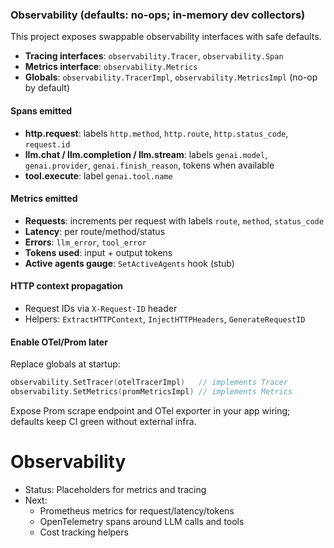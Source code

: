 ### Observability (defaults: no-ops; in-memory dev collectors)

This project exposes swappable observability interfaces with safe defaults.

- **Tracing interfaces**: `observability.Tracer`, `observability.Span`
- **Metrics interface**: `observability.Metrics`
- **Globals**: `observability.TracerImpl`, `observability.MetricsImpl` (no-op by default)

#### Spans emitted
- **http.request**: labels `http.method`, `http.route`, `http.status_code`, `request.id`
- **llm.chat / llm.completion / llm.stream**: labels `genai.model`, `genai.provider`, `genai.finish_reason`, tokens when available
- **tool.execute**: label `genai.tool.name`

#### Metrics emitted
- **Requests**: increments per request with labels `route`, `method`, `status_code`
- **Latency**: per route/method/status
- **Errors**: `llm_error`, `tool_error`
- **Tokens used**: input + output tokens
- **Active agents gauge**: `SetActiveAgents` hook (stub)

#### HTTP context propagation
- Request IDs via `X-Request-ID` header
- Helpers: `ExtractHTTPContext`, `InjectHTTPHeaders`, `GenerateRequestID`

#### Enable OTel/Prom later
Replace globals at startup:

```go
observability.SetTracer(otelTracerImpl)   // implements Tracer
observability.SetMetrics(promMetricsImpl) // implements Metrics
```

Expose Prom scrape endpoint and OTel exporter in your app wiring; defaults keep CI green without external infra.
# Observability

- Status: Placeholders for metrics and tracing
- Next:
  - Prometheus metrics for request/latency/tokens
  - OpenTelemetry spans around LLM calls and tools
  - Cost tracking helpers
